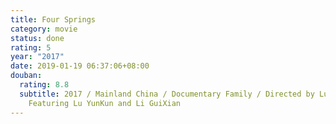 ```yaml
---
title: Four Springs
category: movie
status: done
rating: 5
year: "2017"
date: 2019-01-19 06:37:06+08:00
douban:
  rating: 8.8
  subtitle: 2017 / Mainland China / Documentary Family / Directed by Lu Qingyi /
    Featuring Lu YunKun and Li GuiXian
---
```



